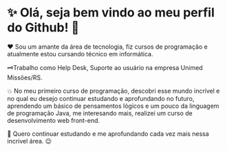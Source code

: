 # ✨ Olá, seja bem vindo ao meu perfil do Github! 👋

❤️ Sou um amante da área de tecnologia, fiz cursos de programação e atualmente estou cursando técnico em informática. 

🗝️Trabalho como Help Desk, Suporte ao usuário na empresa Unimed Missões/RS.

💥 No meu primeiro curso de programação, descobri esse mundo incrível e no qual eu desejo continuar estudando e aprofundando no futuro, aprendendo um básico de pensamentos lógicos e um pouco da linguagem de programação Java, me interesando mais, realizei um curso de desenvolvimento web front-end. 

🚀 Quero continuar estudando e me aprofundando cada vez mais nessa incrivel área. 😉
